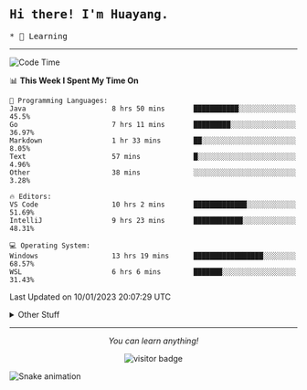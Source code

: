 <h2>
    <samp>Hi there! I'm Huayang.</samp>
</h2>
<p>
    <samp>
        * 🧐 Learning
    </samp>
</p>



<hr>


<!--START_SECTION:waka-->
![Code Time](http://img.shields.io/badge/Code%20Time-356%20hrs%205%20mins-blue)

📊 **This Week I Spent My Time On** 

```text
💬 Programming Languages: 
Java                     8 hrs 50 mins       ███████████░░░░░░░░░░░░░░   45.5% 
Go                       7 hrs 11 mins       █████████░░░░░░░░░░░░░░░░   36.97% 
Markdown                 1 hr 33 mins        ██░░░░░░░░░░░░░░░░░░░░░░░   8.05% 
Text                     57 mins             █░░░░░░░░░░░░░░░░░░░░░░░░   4.96% 
Other                    38 mins             ░░░░░░░░░░░░░░░░░░░░░░░░░   3.28%

🔥 Editors: 
VS Code                  10 hrs 2 mins       █████████████░░░░░░░░░░░░   51.69% 
IntelliJ                 9 hrs 23 mins       ████████████░░░░░░░░░░░░░   48.31%

💻 Operating System: 
Windows                  13 hrs 19 mins      █████████████████░░░░░░░░   68.57% 
WSL                      6 hrs 6 mins        ███████░░░░░░░░░░░░░░░░░░   31.43%

```


 Last Updated on 10/01/2023 20:07:29 UTC
<!--END_SECTION:waka-->


<details>
  <summary>Other Stuff</summary>
  <br />
<!--   
  <p align="left">
    <img height="180em" src="https://github-readme-streak-stats.herokuapp.com/?user=GuillaumeFalourd" />
    
  </p> -->

  * 🏆 Some GitHub statistical reports:
  
  <img width="100%" src="https://github-profile-trophy.vercel.app/?username=xmchxup&column=7">
  <p align="left">  
    <img height="180em" src="https://github-readme-stats.vercel.app/api?username=xmchxup&hide_border=true&show_icons=true&include_all_commits=true&bg_color=0,EC6C6C,FFD479,FFFC79,73FA79&theme=graywhite&locale=en" />
    <img height="180em" src="https://github-readme-stats.vercel.app/api/top-langs/?username=xmchxup&hide=css,scss,html&langs_count=8&hide_border=true&layout=compact&bg_color=0,73FA79,73FDFF,D783FF&theme=graywhite&locale=en" />
  </p>
  
  <img width="100%" src="https://github-profile-summary-cards.vercel.app/api/cards/profile-details?username=xmchxup&theme=github" />
 
</a>
</details>
<hr>
<p align="center">
    <i>You can learn anything!</i>
    <p align="center">
        <img src="https://visitor-badge.laobi.icu/badge?page_id=xmchxup" alt="visitor badge"/>       
    </p>
</p>

![Snake animation](https://github.com/XmchxUp/XmchxUp/blob/output/github-contribution-grid-snake.gif)


